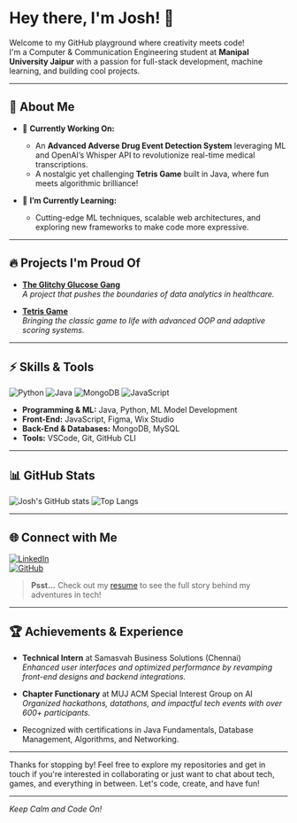 # Hey there, I'm Josh! 👋

Welcome to my GitHub playground where creativity meets code!  
I'm a Computer & Communication Engineering student at **Manipal University Jaipur** with a passion for full-stack development, machine learning, and building cool projects.

---

## 🚀 About Me

- 🔭 **Currently Working On:**  
  - An **Advanced Adverse Drug Event Detection System** leveraging ML and OpenAI’s Whisper API to revolutionize real-time medical transcriptions.
  - A nostalgic yet challenging **Tetris Game** built in Java, where fun meets algorithmic brilliance!

- 🌱 **I’m Currently Learning:**  
  - Cutting-edge ML techniques, scalable web architectures, and exploring new frameworks to make code more expressive.



---

## 🔥 Projects I'm Proud Of

- [**The Glitchy Glucose Gang**](https://github.com/Josh-Jaiswal/The-Glitchy-Glucose-Gang)  
  _A project that pushes the boundaries of data analytics in healthcare._

- [**Tetris Game**](https://github.com/Josh-Jaiswal/Tetris-Game)  
  _Bringing the classic game to life with advanced OOP and adaptive scoring systems._



---

## ⚡ Skills & Tools

![Python](https://img.shields.io/badge/Python-3776AB?style=for-the-badge&logo=python&logoColor=white)
![Java](https://img.shields.io/badge/Java-ED8B00?style=for-the-badge&logo=java&logoColor=white)
![MongoDB](https://img.shields.io/badge/MongoDB-4EA94B?style=for-the-badge&logo=mongodb&logoColor=white)
![JavaScript](https://img.shields.io/badge/JavaScript-F7DF1E?style=for-the-badge&logo=javascript&logoColor=black)

- **Programming & ML:** Java, Python, ML Model Development  
- **Front-End:** JavaScript, Figma, Wix Studio  
- **Back-End & Databases:** MongoDB, MySQL  
- **Tools:** VSCode, Git, GitHub CLI

---

## 📊 GitHub Stats

![Josh's GitHub stats](https://github-readme-stats.vercel.app/api?username=Josh-Jaiswal&show_icons=true&theme=radical)
![Top Langs](https://github-readme-stats.vercel.app/api/top-langs/?username=Josh-Jaiswal&layout=compact&theme=radical)

---

## 🌐 Connect with Me

[![LinkedIn](https://img.shields.io/badge/LinkedIn-0A66C2?style=for-the-badge&logo=linkedin&logoColor=white)](https://www.linkedin.com/in/josh-jaiswal-72029424b/)  
[![GitHub](https://img.shields.io/badge/GitHub-181717?style=for-the-badge&logo=github&logoColor=white)](https://github.com/Josh-Jaiswal)

> **Psst...** Check out my [resume](https://drive.google.com/file/d/1WiBbOkPOub-mg-usCkyn2o20c8TtcC28/view?usp=drive_link) to see the full story behind my adventures in tech!

---

## 🏆 Achievements & Experience

- **Technical Intern** at Samasvah Business Solutions (Chennai)  
  *Enhanced user interfaces and optimized performance by revamping front-end designs and backend integrations.*

- **Chapter Functionary** at MUJ ACM Special Interest Group on AI  
  *Organized hackathons, datathons, and impactful tech events with over 600+ participants.*

- Recognized with certifications in Java Fundamentals, Database Management, Algorithms, and Networking.

---

Thanks for stopping by! Feel free to explore my repositories and get in touch if you're interested in collaborating or just want to chat about tech, games, and everything in between. Let's code, create, and have fun!

---

*Keep Calm and Code On!*
